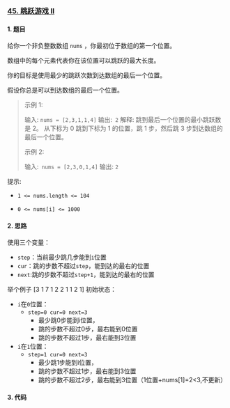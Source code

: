 ### [45. 跳跃游戏 II](https://leetcode-cn.com/problems/jump-game-ii/) 

#### 1. 题目

给你一个非负整数数组 `nums` ，你最初位于数组的第一个位置。

数组中的每个元素代表你在该位置可以跳跃的最大长度。

你的目标是使用最少的跳跃次数到达数组的最后一个位置。

假设你总是可以到达数组的最后一个位置。

> 示例 1:
>
> 输入: `nums = [2,3,1,1,4]`
> 输出:` 2`
> 解释: 跳到最后一个位置的最小跳跃数是 2。
> 从下标为 0 跳到下标为 1 的位置，跳 1 步，然后跳 3 步到达数组的最后一个位置。
>
> 示例 2:
>
> 输入:` nums = [2,3,0,1,4]`
> 输出: `2`
>
>
> 


提示:

- `1 <= nums.length <= 104`

- `0 <= nums[i] <= 1000`

#### 2. 思路

使用三个变量：

- `step`：当前最少跳几步能到`i`位置
- `cur`：跳的步数不超过`step`，能到达的最右的位置
- `next`:跳的步数不超过`step+1`，能到达的最右的位置

举个例子
[3 1 7 1 2 2 1 1 2 1]
初始状态：
- `i`在`0`位置： 
  - `step=0 cur=0 next=3`
    - 最少跳0步能到i位置，
    - 跳的步数不超过0步，最右能到0位置
    - 跳的步数不超过1步，最右能到3位置
- `i`在`1`位置：
  - `step=1 cur=0 next=3`
    - 最少跳1步能到i位置，
    - 跳的步数不超过1步，最右能到3位置
    - 跳的步数不超过2步，最右能到3位置（1位置+nums[1]=2<3,不更新）
#### 3. 代码

```python

```

